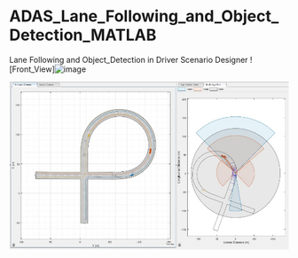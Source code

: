 # ADAS_Lane_Following_and_Object_Detection_MATLAB
Lane Following and Object_Detection in Driver Scenario Designer
![Front_View]<img width="600" height="388" alt="image" src="https://github.com/user-attachments/assets/3f3cc12a-1641-4c17-b1a3-cccdcaf6771d" />

![Front_View](https://github.com/sohan2961/ADAS_Lane_Following_and_Object_Detection_MATLAB/blob/6c860062abd0bdd97c9212c8f01083fe9e901e24/Lane%20Following%20and%20Object%20detection%20with%20LIDAR%2C%20Radar%20and%20Camera.jpg)
